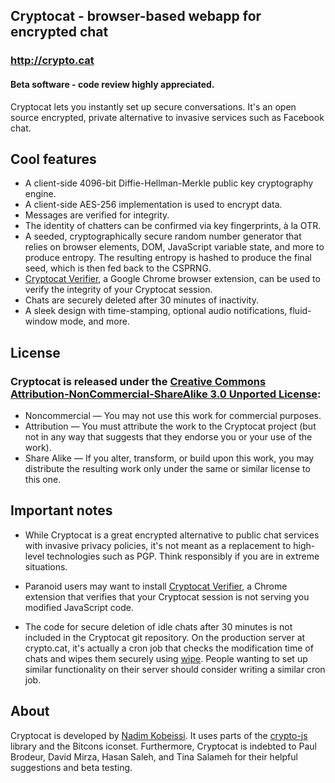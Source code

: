 ## Cryptocat - browser-based webapp for encrypted chat
### http://crypto.cat
#### Beta software - code review highly appreciated.

Cryptocat lets you instantly set up secure conversations. It's an open source encrypted, private alternative to invasive services such as Facebook chat.

## Cool features
* A client-side 4096-bit Diffie-Hellman-Merkle public key cryptography engine.
* A client-side AES-256 implementation is used to encrypt data.
* Messages are verified for integrity.
* The identity of chatters can be confirmed via key fingerprints, à la OTR.
* A seeded, cryptographically secure random number generator that relies on browser elements, DOM, JavaScript variable state, and more to produce entropy. The resulting entropy is hashed to produce the final seed, which is then fed back to the CSPRNG.
* [Cryptocat Verifier](https://chrome.google.com/webstore/detail/dlafegoljmjdfmhgoeojifolidmllaie), a Google Chrome browser extension, can be used to verify the integrity of your Cryptocat session.
* Chats are securely deleted after 30 minutes of inactivity.
* A sleek design with time-stamping, optional audio notifications, fluid-window mode, and more.

## License
### Cryptocat is released under the [Creative Commons Attribution-NonCommercial-ShareAlike 3.0 Unported License](http://creativecommons.org/licenses/by-nc-sa/3.0/):
* Noncommercial — You may not use this work for commercial purposes.
* Attribution — You must attribute the work to the Cryptocat project (but not in any way that suggests that they endorse you or your use of the work).
* Share Alike — If you alter, transform, or build upon this work, you may distribute the resulting work only under the same or similar license to this one.

## Important notes
* While Cryptocat is a great encrypted alternative to public chat services with invasive privacy policies, it's not meant as a replacement to high-level technologies such as PGP. Think responsibly if you are in extreme situations.

* Paranoid users may want to install [Cryptocat Verifier](https://chrome.google.com/webstore/detail/dlafegoljmjdfmhgoeojifolidmllaie), a Chrome extension that verifies that your Cryptocat session is not serving you modified JavaScript code.

* The code for secure deletion of idle chats after 30 minutes is not included in the Cryptocat git repository. On the production server at crypto.cat, it's actually a cron job that checks the modification time of chats and wipes them securely using [wipe](http://linux.die.net/man/1/wipe). People wanting to set up similar functionality on their server should consider writing a similar cron job.

## About
Cryptocat is developed by [Nadim Kobeissi](http://nadim.cc). It uses parts of the [crypto-js](http://code.google.com/p/crypto-js/) library and the Bitcons iconset. Furthermore, Cryptocat is indebted to Paul Brodeur, David Mirza, Hasan Saleh, and Tina Salameh for their helpful suggestions and beta testing.